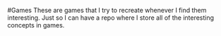 #Games
These are games that I try to recreate whenever I find them interesting. Just so I can have a repo where I store all of the interesting concepts in games.
